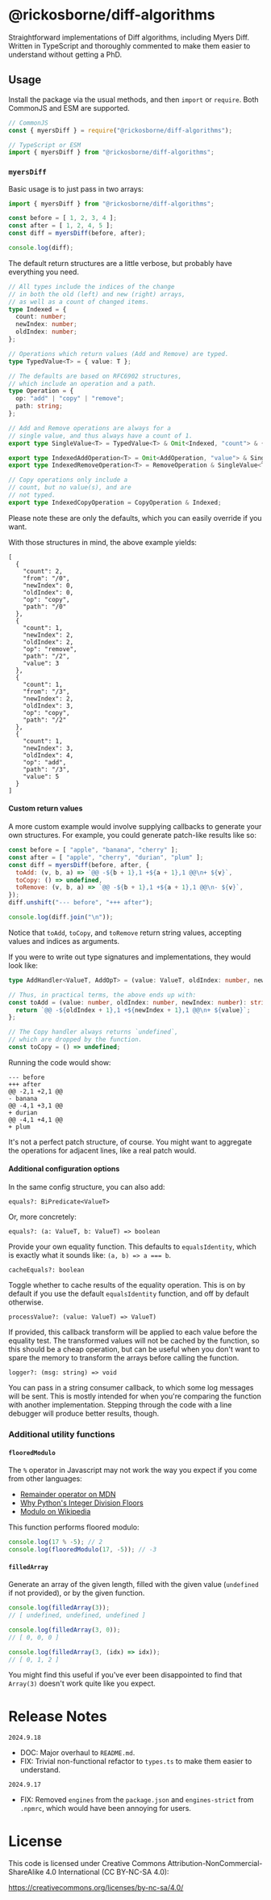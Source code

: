 # @rickosborne/diff-algorithms

Straightforward implementations of Diff algorithms, including Myers Diff.
Written in TypeScript and thoroughly commented to make them easier to understand without getting a PhD.

## Usage

Install the package via the usual methods, and then `import` or `require`.
Both CommonJS and ESM are supported.

```typescript
// CommonJS
const { myersDiff } = require("@rickosborne/diff-algorithms");

// TypeScript or ESM
import { myersDiff } from "@rickosborne/diff-algorithms";
```

### `myersDiff`

Basic usage is to just pass in two arrays:

```typescript
import { myersDiff } from "@rickosborne/diff-algorithms";

const before = [ 1, 2, 3, 4 ];
const after = [ 1, 2, 4, 5 ];
const diff = myersDiff(before, after);

console.log(diff);
```

The default return structures are a little verbose, but probably have everything you need.

```typescript
// All types include the indices of the change
// in both the old (left) and new (right) arrays,
// as well as a count of changed items.
type Indexed = {
  count: number;
  newIndex: number;
  oldIndex: number;
};

// Operations which return values (Add and Remove) are typed.
type TypedValue<T> = { value: T };

// The defaults are based on RFC6902 structures,
// which include an operation and a path.
type Operation = {
  op: "add" | "copy" | "remove";
  path: string;
};

// Add and Remove operations are always for a
// single value, and thus always have a count of 1.
export type SingleValue<T> = TypedValue<T> & Omit<Indexed, "count"> & { count: 1 };

export type IndexedAddOperation<T> = Omit<AddOperation, "value"> & SingleValue<T>;
export type IndexedRemoveOperation<T> = RemoveOperation & SingleValue<T>;

// Copy operations only include a
// count, but no value(s), and are
// not typed.
export type IndexedCopyOperation = CopyOperation & Indexed;
```

Please note these are only the defaults, which you can easily override if you want.

With those structures in mind, the above example yields:

```json5
[
  {
    "count": 2,
    "from": "/0",
    "newIndex": 0,
    "oldIndex": 0,
    "op": "copy",
    "path": "/0"
  },
  {
    "count": 1,
    "newIndex": 2,
    "oldIndex": 2,
    "op": "remove",
    "path": "/2",
    "value": 3
  },
  {
    "count": 1,
    "from": "/3",
    "newIndex": 2,
    "oldIndex": 3,
    "op": "copy",
    "path": "/2"
  },
  {
    "count": 1,
    "newIndex": 3,
    "oldIndex": 4,
    "op": "add",
    "path": "/3",
    "value": 5
  }
]
```

#### Custom return values

A more custom example would involve supplying callbacks to generate your own structures.
For example, you could generate patch-like results like so:

```javascript
const before = [ "apple", "banana", "cherry" ];
const after = [ "apple", "cherry", "durian", "plum" ];
const diff = myersDiff(before, after, {
  toAdd: (v, b, a) => `@@ -${b + 1},1 +${a + 1},1 @@\n+ ${v}`,
  toCopy: () => undefined,
  toRemove: (v, b, a) => `@@ -${b + 1},1 +${a + 1},1 @@\n- ${v}`,
});
diff.unshift("--- before", "+++ after");

console.log(diff.join("\n"));
```

Notice that `toAdd`, `toCopy`, and `toRemove` return string values, accepting values and indices as arguments.

If you were to write out type signatures and implementations, they would look like:

```typescript
type AddHandler<ValueT, AddOpT> = (value: ValueT, oldIndex: number, newIndex: number) => AddOpT | undefined;

// Thus, in practical terms, the above ends up with:
const toAdd = (value: number, oldIndex: number, newIndex: number): string => {
  return `@@ -${oldIndex + 1},1 +${newIndex + 1},1 @@\n+ ${value}`;
};

// The Copy handler always returns `undefined`,
// which are dropped by the function.
const toCopy = () => undefined;
```

Running the code would show:

```
--- before
+++ after
@@ -2,1 +2,1 @@
- banana
@@ -4,1 +3,1 @@
+ durian
@@ -4,1 +4,1 @@
+ plum
```

It's not a perfect patch structure, of course.
You might want to aggregate the operations for adjacent lines, like a real patch would.

#### Additional configuration options

In the same config structure, you can also add:

`equals?: BiPredicate<ValueT>`

Or, more concretely:

`equals?: (a: ValueT, b: ValueT) => boolean`

Provide your own equality function.
This defaults to `equalsIdentity`, which is exactly what it sounds like: `(a, b) => a === b`.

`cacheEquals?: boolean`

Toggle whether to cache results of the equality operation.
This is on by default if you use the default `equalsIdentity` function,
and off by default otherwise.

`processValue?: (value: ValueT) => ValueT)`

If provided, this callback transform will be applied to each value before the equality test.
The transformed values will not be cached by the function, so this should be a cheap
operation, but can be useful when you don't want to spare the memory to transform the
arrays before calling the function.

`logger?: (msg: string) => void`

You can pass in a string consumer callback, to which some log messages will be sent.
This is mostly intended for when you're comparing the function with another implementation.
Stepping through the code with a line debugger will produce better results, though.

### Additional utility functions

#### `flooredModulo`

The `%` operator in Javascript may not work the way you expect if you come from other languages:

* [Remainder operator on MDN](https://developer.mozilla.org/en-US/docs/Web/JavaScript/Reference/Operators/Remainder)
* [Why Python's Integer Division Floors](https://python-history.blogspot.com/2010/08/why-pythons-integer-division-floors.html)
* [Modulo on Wikipedia](https://en.wikipedia.org/wiki/Modulo)

This function performs floored modulo:

```javascript
console.log(17 % -5); // 2
console.log(flooredModulo(17, -5)); // -3
```

#### `filledArray`

Generate an array of the given length, filled with the given value (`undefined` if not provided), or by the given function.

```javascript
console.log(filledArray(3));
// [ undefined, undefined, undefined ]

console.log(filledArray(3, 0));
// [ 0, 0, 0 ]

console.log(filledArray(3, (idx) => idx));
// [ 0, 1, 2 ]
```

You might find this useful if you've ever been disappointed to find that `Array(3)` doesn't work quite like you expect.

# Release Notes

`2024.9.18`

- DOC: Major overhaul to `README.md`.
- FIX: Trivial non-functional refactor to `types.ts` to make them easier to understand.

`2024.9.17`

- FIX: Removed `engines` from the `package.json` and `engines-strict` from `.npmrc`, which would have been annoying for users.

# License

This code is licensed under Creative Commons Attribution-NonCommercial-ShareAlike 4.0 International (CC BY-NC-SA 4.0):

https://creativecommons.org/licenses/by-nc-sa/4.0/
